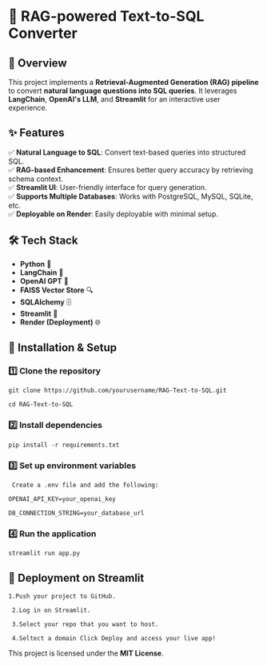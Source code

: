# 🎯 RAG-powered Text-to-SQL Converter

## 🚀 Overview

This project implements a **Retrieval-Augmented Generation (RAG) pipeline** to convert **natural language questions into SQL queries**. It leverages **LangChain**, **OpenAI's LLM**, and **Streamlit** for an interactive user experience.

## ✨ Features

✅ **Natural Language to SQL**: Convert text-based queries into structured SQL.  
✅ **RAG-based Enhancement**: Ensures better query accuracy by retrieving schema context.  
✅ **Streamlit UI**: User-friendly interface for query generation.  
✅ **Supports Multiple Databases**: Works with PostgreSQL, MySQL, SQLite, etc.  
✅ **Deployable on Render**: Easily deployable with minimal setup.  

## 🛠️ Tech Stack

- **Python** 🐍  
- **LangChain** 🧠  
- **OpenAI GPT** 🤖  
- **FAISS Vector Store** 🔍  
- **SQLAlchemy** 🗄️  
- **Streamlit** 🎨  
- **Render (Deployment)** 🌐  

## 🔧 Installation & Setup

### 1️⃣ Clone the repository
```git clone https://github.com/yourusername/RAG-Text-to-SQL.git```

```cd RAG-Text-to-SQL```

### 2️⃣ Install dependencies
```pip install -r requirements.txt```

### 3️⃣ Set up environment variables
``` Create a .env file and add the following:```

```OPENAI_API_KEY=your_openai_key```

```DB_CONNECTION_STRING=your_database_url```


### 4️⃣ Run the application
``` streamlit run app.py ```

## 🚀 Deployment on Streamlit
``` 1.Push your project to GitHub. ```

``` 2.Log in on Streamlit.```

``` 3.Select your repo that you want to host.```

``` 4.Seltect a domain Click Deploy and access your live app!```

This project is licensed under the **MIT License**.